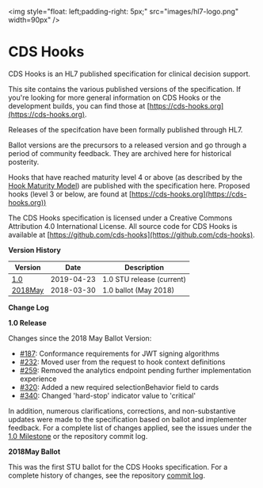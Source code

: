 <img style="float: left;padding-right: 5px;" src="images/hl7-logo.png" width=90px" />


# CDS Hooks

CDS Hooks is an HL7 published specification for clinical decision support.

This site contains the various published versions of the specification. If you're looking for more general information on CDS Hooks or the development builds, you can find those at [https://cds-hooks.org](https://cds-hooks.org).

Releases of the specifcation have been formally published through HL7.

Ballot versions are the precursors to a released version and go through a period of community feedback. They are archived here for historical posterity.

Hooks that have reached maturity level 4 or above (as described by the [Hook Maturity Model](1.0/#hook-maturity-model)) are published with the specification here. Proposed hooks (level 3 or below, are found at [https://cds-hooks.org](https://cds-hooks.org))

The CDS Hooks specification is licensed under a Creative Commons Attribution 4.0 International License. All source code for CDS Hooks is available at [https://github.com/cds-hooks](https://github.com/cds-hooks).

**Version History**

| Version                    | Date       | Description |
| -------------------------- | ---------- | ----------- |
| [1.0](1.0/)                | 2019-04-23 | 1.0 STU release (current) |
| [2018May](ballots/2018May) | 2018-03-30 | 1.0 ballot (May 2018) |

**Change Log**

**1.0 Release**

Changes since the 2018 May Ballot Version:

* [#187](https://github.com/cds-hooks/docs/issues/187): Conformance requirements for JWT signing algorithms
* [#232](https://github.com/cds-hooks/docs/issues/232): Moved user from the request to hook context definitions
* [#259](https://github.com/cds-hooks/docs/issues/259): Removed the analytics endpoint pending further implementation experience
* [#320](https://github.com/cds-hooks/docs/issues/320): Added a new required selectionBehavior field to cards
* [#340](https://github.com/cds-hooks/docs/issues/340): Changed 'hard-stop' indicator value to 'critical'

In addition, numerous clarifications, corrections, and non-substantive updates were made to the specification based on ballot and implementer feedback. For a complete list of changes applied, see the issues under the [1.0 Milestone](https://github.com/cds-hooks/docs/issues?q=is%3Aissue+is%3Aclosed+milestone%3A1.0) or the repository commit log.

**2018May Ballot**

This was the first STU ballot for the CDS Hooks specification. For a complete history of changes, see the repository [commit log](https://github.com/cds-hooks/docs/commits/master).
